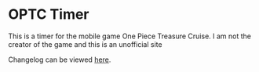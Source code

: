 # OPTC Timer
This is a timer for the mobile game One Piece Treasure Cruise. I am not the creator of the game and this is an unofficial site

Changelog can be viewed [here](https://github.com/cyung/optc/commits/gh-pages).